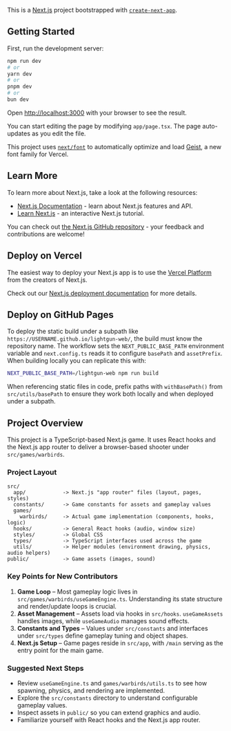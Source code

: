 This is a [Next.js](https://nextjs.org) project bootstrapped with [`create-next-app`](https://nextjs.org/docs/app/api-reference/cli/create-next-app).

## Getting Started

First, run the development server:

```bash
npm run dev
# or
yarn dev
# or
pnpm dev
# or
bun dev
```

Open [http://localhost:3000](http://localhost:3000) with your browser to see the result.

You can start editing the page by modifying `app/page.tsx`. The page auto-updates as you edit the file.

This project uses [`next/font`](https://nextjs.org/docs/app/building-your-application/optimizing/fonts) to automatically optimize and load [Geist](https://vercel.com/font), a new font family for Vercel.

## Learn More

To learn more about Next.js, take a look at the following resources:

- [Next.js Documentation](https://nextjs.org/docs) - learn about Next.js features and API.
- [Learn Next.js](https://nextjs.org/learn) - an interactive Next.js tutorial.

You can check out [the Next.js GitHub repository](https://github.com/vercel/next.js) - your feedback and contributions are welcome!

## Deploy on Vercel

The easiest way to deploy your Next.js app is to use the [Vercel Platform](https://vercel.com/new?utm_medium=default-template&filter=next.js&utm_source=create-next-app&utm_campaign=create-next-app-readme) from the creators of Next.js.

Check out our [Next.js deployment documentation](https://nextjs.org/docs/app/building-your-application/deploying) for more details.

## Deploy on GitHub Pages

To deploy the static build under a subpath like `https://USERNAME.github.io/lightgun-web/`,
the build must know the repository name. The workflow sets the `NEXT_PUBLIC_BASE_PATH`
environment variable and `next.config.ts` reads it to configure `basePath` and
`assetPrefix`. When building locally you can replicate this with:

```bash
NEXT_PUBLIC_BASE_PATH=/lightgun-web npm run build
```

When referencing static files in code, prefix paths with `withBasePath()` from
`src/utils/basePath` to ensure they work both locally and when deployed under a
subpath.

## Project Overview

This project is a TypeScript-based Next.js game. It uses React hooks and the Next.js app router to deliver a browser-based shooter under `src/games/warbirds`.

### Project Layout

```
src/
  app/            -> Next.js "app router" files (layout, pages, styles)
  constants/      -> Game constants for assets and gameplay values
  games/
    warbirds/     -> Actual game implementation (components, hooks, logic)
  hooks/          -> General React hooks (audio, window size)
  styles/         -> Global CSS
  types/          -> TypeScript interfaces used across the game
  utils/          -> Helper modules (environment drawing, physics, audio helpers)
public/           -> Game assets (images, sound)
```

### Key Points for New Contributors

1. **Game Loop** – Most gameplay logic lives in `src/games/warbirds/useGameEngine.ts`. Understanding its state structure and render/update loops is crucial.
2. **Asset Management** – Assets load via hooks in `src/hooks`. `useGameAssets` handles images, while `useGameAudio` manages sound effects.
3. **Constants and Types** – Values under `src/constants` and interfaces under `src/types` define gameplay tuning and object shapes.
4. **Next.js Setup** – Game pages reside in `src/app`, with `/main` serving as the entry point for the main game.

### Suggested Next Steps

- Review `useGameEngine.ts` and `games/warbirds/utils.ts` to see how spawning, physics, and rendering are implemented.
- Explore the `src/constants` directory to understand configurable gameplay values.
- Inspect assets in `public/` so you can extend graphics and audio.
- Familiarize yourself with React hooks and the Next.js app router.

